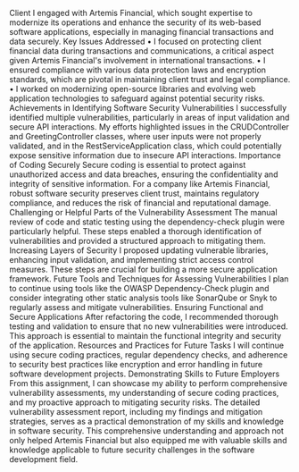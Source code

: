 Client
I engaged with Artemis Financial, which sought expertise to modernize its operations and enhance the security of its web-based software applications, especially in managing financial transactions and data securely.
Key Issues Addressed
•	I focused on protecting client financial data during transactions and communications, a critical aspect given Artemis Financial's involvement in international transactions.
•	I ensured compliance with various data protection laws and encryption standards, which are pivotal in maintaining client trust and legal compliance.
•	I worked on modernizing open-source libraries and evolving web application technologies to safeguard against potential security risks.
Achievements in Identifying Software Security Vulnerabilities
I successfully identified multiple vulnerabilities, particularly in areas of input validation and secure API interactions. My efforts highlighted issues in the CRUDController and GreetingController classes, where user inputs were not properly validated, and in the RestServiceApplication class, which could potentially expose sensitive information due to insecure API interactions.
Importance of Coding Securely
Secure coding is essential to protect against unauthorized access and data breaches, ensuring the confidentiality and integrity of sensitive information. For a company like Artemis Financial, robust software security preserves client trust, maintains regulatory compliance, and reduces the risk of financial and reputational damage.
Challenging or Helpful Parts of the Vulnerability Assessment
The manual review of code and static testing using the dependency-check plugin were particularly helpful. These steps enabled a thorough identification of vulnerabilities and provided a structured approach to mitigating them.
Increasing Layers of Security
I proposed updating vulnerable libraries, enhancing input validation, and implementing strict access control measures. These steps are crucial for building a more secure application framework.
Future Tools and Techniques for Assessing Vulnerabilities
I plan to continue using tools like the OWASP Dependency-Check plugin and consider integrating other static analysis tools like SonarQube or Snyk to regularly assess and mitigate vulnerabilities.
Ensuring Functional and Secure Applications
After refactoring the code, I recommended thorough testing and validation to ensure that no new vulnerabilities were introduced. This approach is essential to maintain the functional integrity and security of the application.
Resources and Practices for Future Tasks
I will continue using secure coding practices, regular dependency checks, and adherence to security best practices like encryption and error handling in future software development projects.
Demonstrating Skills to Future Employers
From this assignment, I can showcase my ability to perform comprehensive vulnerability assessments, my understanding of secure coding practices, and my proactive approach to mitigating security risks. The detailed vulnerability assessment report, including my findings and mitigation strategies, serves as a practical demonstration of my skills and knowledge in software security.
This comprehensive understanding and approach not only helped Artemis Financial but also equipped me with valuable skills and knowledge applicable to future security challenges in the software development field.

